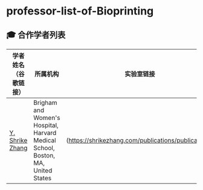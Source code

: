 # professor-list-of-Bioprinting
## 🎓 合作学者列表

| 学者姓名（谷歌链接） | 所属机构 | 实验室链接 |
|--------------|----------|------------|
| [Y. Shrike Zhang](https://scholar.google.com/citations?hl=zh-CN&user=qnEhC_EAAAAJ) | Brigham and Women's Hospital, Harvard Medical School, Boston, MA, United States | (https://shrikezhang.com/publications/publications) 

